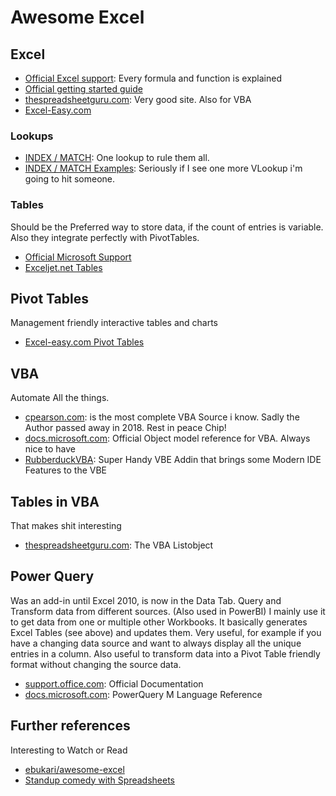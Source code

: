 # Awesome Excel

## Excel

- [Official Excel support](https://support.office.com/en-us/excel): Every formula and function is explained
- [Official getting started guide](https://support.office.com/en-us/article/excel-for-windows-training-9bc05390-e94c-46af-a5b3-d7c22f6990bb?ui=en-US&rs=en-US&ad=US)
- [thespreadsheetguru.com](https://www.thespreadsheetguru.com/): Very good site. Also for VBA
- [Excel-Easy.com](https://www.excel-easy.com/)

### Lookups

- [INDEX / MATCH](https://exceljet.net/index-and-match): One lookup to rule them all.
- [INDEX / MATCH Examples](https://www.excel-easy.com/examples/index-match.html): Seriously if I see one more VLookup i'm going to hit someone.

### Tables

Should be the Preferred way to store data, if the count of entries is variable.
Also they integrate perfectly with PivotTables.

- [Official Microsoft Support](https://support.office.com/en-us/article/overview-of-excel-tables-7ab0bb7d-3a9e-4b56-a3c9-6c94334e492c)
- [Exceljet.net Tables](https://exceljet.net/excel-tables)

## Pivot Tables

Management friendly interactive tables and charts

- [Excel-easy.com Pivot Tables](https://www.excel-easy.com/data-analysis/pivot-tables.html)

## VBA

Automate All the things.

- [cpearson.com](http://www.cpearson.com/excel/ExcelPages.htm): is the most complete VBA Source i know. Sadly the Author passed away in 2018. Rest in peace Chip!
- [docs.microsoft.com](https://docs.microsoft.com/en-us/office/vba/api/overview/excel): Official Object model reference for VBA. Always nice to have
- [RubberduckVBA](https://github.com/rubberduck-vba/Rubberduck): Super Handy VBE Addin that brings some Modern IDE Features to the VBE

## Tables in VBA

That makes shit interesting

- [thespreadsheetguru.com](https://www.thespreadsheetguru.com/blog/2014/6/20/the-vba-guide-to-listobject-excel-tables): The VBA Listobject

## Power Query

Was an add-in until Excel 2010, is now in the Data Tab.
Query and Transform data from different sources. (Also used in PowerBI)
I mainly use it to get data from one or multiple other Workbooks.
It basically generates Excel Tables (see above) and updates them.
Very useful, for example if you have a changing data source and want to always display all the unique entries in a column.
Also useful to transform data into a Pivot Table friendly format without changing the source data.

- [support.office.com](https://support.office.com/en-us/article/power-query-overview-and-learning-ed614c81-4b00-4291-bd3a-55d80767f81d): Official Documentation
- [docs.microsoft.com](https://docs.microsoft.com/en-us/powerquery-m/): PowerQuery M Language Reference

## Further references

Interesting to Watch or Read

- [ebukari/awesome-excel](https://github.com/ebukari/awesome-excel)
- [Standup comedy with Spreadsheets](https://www.youtube.com/watch?v=UBX2QQHlQ_I)
